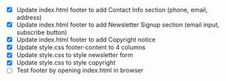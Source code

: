 - [x] Update index.html footer to add Contact Info section (phone, email, address)
- [x] Update index.html footer to add Newsletter Signup section (email input, subscribe button)
- [x] Update index.html footer to add Copyright notice
- [x] Update style.css footer-content to 4 columns
- [x] Update style.css to style newsletter form
- [x] Update style.css to style copyright
- [ ] Test footer by opening index.html in browser
